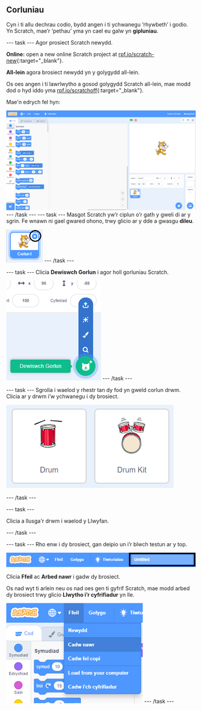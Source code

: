 ## Corluniau

Cyn i ti allu dechrau codio, bydd angen i ti ychwanegu ‘rhywbeth’ i godio. Yn Scratch, mae’r ‘pethau’ yma yn cael eu galw yn **gipluniau**.

\--- task \--- Agor prosiect Scratch newydd.

**Online:** open a new online Scratch project at [rpf.io/scratch-new](http://rpf.io/scratch-new){:target="_blank"}.

**All-lein** agora brosiect newydd yn y golygydd all-lein.

Os oes angen i ti lawrlwytho a gosod golygydd Scratch all-lein, mae modd dod o hyd iddo yma [rpf.io/scratchoff](http://rpf.io/scratchoff){:target="_blank"}.

Mae'n edrych fel hyn:

![sgrinlun](images/band-scratch.png) \--- /task \--- \--- task \--- Masgot Scratch yw’r ciplun o’r gath y gweli di ar y sgrin. Fe wnawn ni gael gwared ohono, trwy glicio ar y dde a gwasgu **dileu**.

![sgrinlun](images/band-delete-annotated.png) \--- /task \---

\--- task \--- Clicia **Dewiswch Gorlun** i agor holl gorluniau Scratch.

![sgrinlun](images/band-sprite-library.png) \--- /task \---

\--- task \--- Sgrolia i waelod y rhestr tan dy fod yn gweld corlun drwm. Clicia ar y drwm i’w ychwanegu i dy brosiect.

![sgrinlun](images/band-sprite-drum.png)

\--- /task \---

\--- task \---

Clicia a llusga'r drwm i waelod y Llwyfan.

\--- /task \---

\--- task \--- Rho enw i dy brosiect, gan deipio un i’r blwch testun ar y top.

![enw](images/band-name-annotated.png)

Clicia **Ffeil** ac **Arbed nawr** i gadw dy brosiect.

Os nad wyt ti arlein neu os nad oes gen ti gyfrif Scratch, mae modd arbed dy brosiect trwy glicio **Llwytho i’r cyfrifiadur** yn lle.

![sgrinlun](images/band-save.png) \--- /task \---